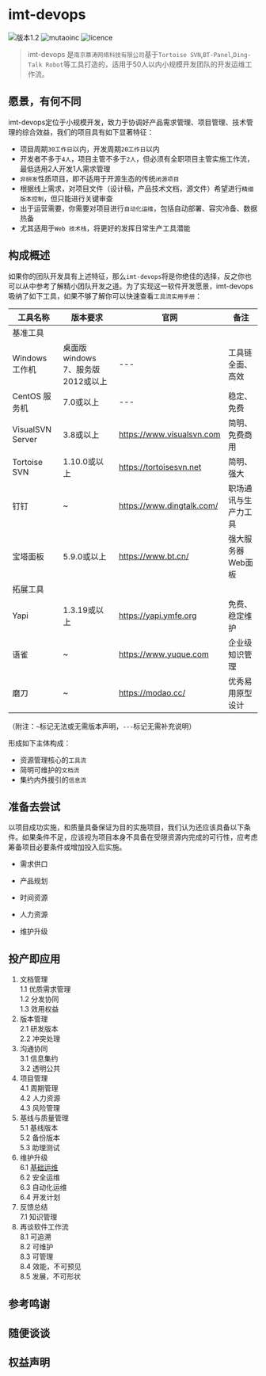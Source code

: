
# imt-devops

![版本1.2](https://img.shields.io/badge/stable-1.2-brightgreen.svg?logo=Pinboard&logoColor=white)
![mutaoinc](https://img.shields.io/badge/author-mutaoinc-blue.svg)
![licence](https://img.shields.io/badge/licence-Apache2.0-lightgrey.svg)

> imt-devops 是`南京慕涛网络科技有限公司`基于`Tortoise SVN`,`BT-Panel`,`Ding-Talk Robot`等工具打造的，适用于50人以内小规模开发团队的开发运维工作流。  

## 愿景，有何不同  

imt-devops定位于小规模开发，致力于协调好产品需求管理、项目管理、技术管理的综合效益，我们的项目具有如下显著特征：  

- 项目周期`30工作日`以内，开发周期`20工作日`以内
- 开发者不多于`4人`，项目主管不多于`2人`，但必须有全职项目主管实施工作流，最低适用2人开发1人需求管理
- `非研发`性质项目，即不适用于开源生态的传统`闭源项目`
- 根据线上需求，对项目文件（设计稿，产品技术文档，源文件）希望进行`精细版本控制`，但只能进行关键审查
- 出于运营需要，你需要对项目进行`自动化运维`，包括自动部署、容灾冷备、数据热备
- 尤其适用于`Web 技术栈`，将更好的发挥日常生产工具潜能

## 构成概述

如果你的团队开发具有上述特征，那么`imt-devops`将是你绝佳的选择，反之你也可以从中参考了解精小团队开发之道。为了实现这一软件开发愿景，imt-devops吸纳了如下工具，如果不够了解你可以快速查看`工具流实用手册`：  

| 工具名称 | 版本要求 | 官网 | 备注 |
| ------ | ------ | ------ | ------ |
| 基准工具 |  |  |  |
| Windows 工作机 | 桌面版windows 7、服务版2012或以上 | --- | 工具链全面、高效 |
| CentOS 服务机 | 7.0或以上 | --- | 稳定、免费 |
| VisualSVN Server | 3.8或以上 | <https://www.visualsvn.com> | 简明、免费商用 |
| Tortoise SVN | 1.10.0或以上 | <https://tortoisesvn.net> | 简明、强大 |
| 钉钉 | ~ | <https://www.dingtalk.com/> | 职场通讯与生产力工具 |
| 宝塔面板 | 5.9.0或以上 | <https://www.bt.cn/> | 强大服务器Web面板 |
| 拓展工具 |  |  |  |
| Yapi | 1.3.19或以上 | <https://yapi.ymfe.org> | 免费、稳定维护 |
| 语雀 | ~ | <https://www.yuque.com> | 企业级知识管理 |
| 磨刀 | ~ | <https://modao.cc/> | 优秀易用原型设计 |  

（附注：`~`标记无法或无需版本声明，`---`标记无需补充说明）

形成如下主体构成：

- 资源管理核心的`工具流`
- 简明可维护的`文档流`
- 集约内外援引的`信息流`  

## 准备去尝试

以项目成功实施，和质量具备保证为目的实施项目，我们认为还应该具备以下条件。如果条件不足，应该视为项目本身不具备在受限资源内完成的可行性，应考虑筹备项目必要条件或增加投入后实施。

- 需求供口

- 产品规划

- 时间资源

- 人力资源

- 维护升级

## 投产即应用

1. 文档管理  
  1.1 优质需求管理  
  1.2 分发协同  
  1.3 效用权益  
2. 版本管理  
  2.1 研发版本  
  2.2 冲突处理  
3. 沟通协同  
  3.1 信息集约  
  3.2 透明公共  
4. 项目管理  
  4.1 周期管理  
  4.2 人力资源  
  4.3 风险管理  
5. 基线与质量管理  
  5.1 基线版本  
  5.2 备份版本  
  5.3 助理测试
6. 维护升级  
  6.1 [基础运维](doc/content/c6_维护升级.md)  
  6.2 安全运维  
  6.3 自动化运维  
  6.4 开发计划  
7. 反馈总结  
  7.1 知识管理  
8. 再谈软件工作流  
  8.1 可追溯  
  8.2 可维护  
  8.3 可管理  
  8.4 效能，不可预见  
  8.5 发展，不可形状

## 参考鸣谢

## 随便谈谈

## 权益声明
